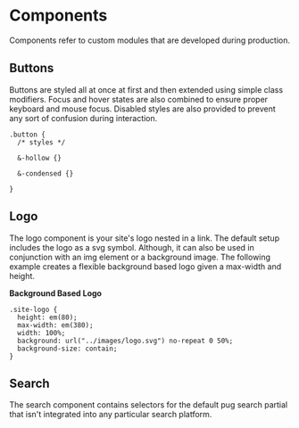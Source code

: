 # Components

Components refer to custom modules that are developed during production.

## Buttons

Buttons are styled all at once at first and then extended using simple class modifiers. Focus and hover states are also combined to ensure proper keyboard and mouse focus. Disabled styles are also provided to prevent any sort of confusion during interaction.

```postcss
.button {
  /* styles */

  &-hollow {}

  &-condensed {}

}
```

## Logo

The logo component is your site's logo nested in a link. The default setup includes the logo as a svg symbol. Although, it can also be used in conjunction with an img element or a background image. The following example creates a flexible background based logo given a max-width and height.

**Background Based Logo**

```postcss
.site-logo {
  height: em(80);
  max-width: em(380);
  width: 100%;
  background: url("../images/logo.svg") no-repeat 0 50%;
  background-size: contain;
}
```

## Search

The search component contains selectors for the default pug search partial that isn't integrated into any particular search platform.
